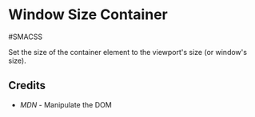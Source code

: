 # Window Size Container

\#SMACSS

Set the size of the container element to the viewport's size (or window's size).

## Credits

- _MDN_ - Manipulate the DOM
